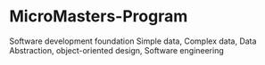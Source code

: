 # MicroMasters-Program
Software development foundation  Simple data, Complex data, Data Abstraction, object-oriented design, Software engineering
